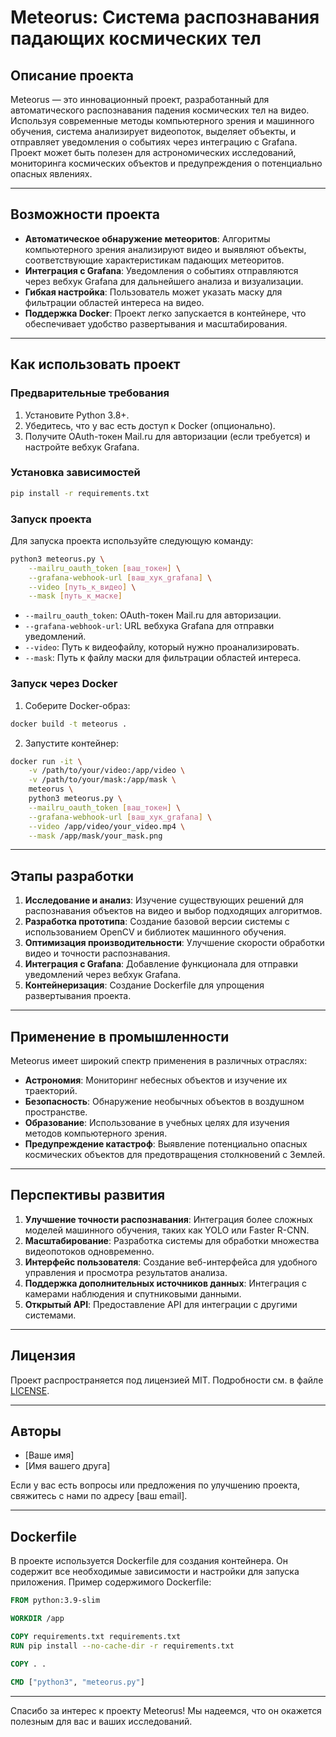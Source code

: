 # Meteorus: Система распознавания падающих космических тел

## Описание проекта

Meteorus — это инновационный проект, разработанный для автоматического распознавания падения космических тел на видео. Используя современные методы компьютерного зрения и машинного обучения, система анализирует видеопоток, выделяет объекты, и отправляет уведомления о событиях через интеграцию с Grafana. Проект может быть полезен для астрономических исследований, мониторинга космических объектов и предупреждения о потенциально опасных явлениях.

---

## Возможности проекта

- **Автоматическое обнаружение метеоритов**: Алгоритмы компьютерного зрения анализируют видео и выявляют объекты, соответствующие характеристикам падающих метеоритов.
- **Интеграция с Grafana**: Уведомления о событиях отправляются через вебхук Grafana для дальнейшего анализа и визуализации.
- **Гибкая настройка**: Пользователь может указать маску для фильтрации областей интереса на видео.
- **Поддержка Docker**: Проект легко запускается в контейнере, что обеспечивает удобство развертывания и масштабирования.

---

## Как использовать проект

### Предварительные требования

1. Установите Python 3.8+.
2. Убедитесь, что у вас есть доступ к Docker (опционально).
3. Получите OAuth-токен Mail.ru для авторизации (если требуется) и настройте вебхук Grafana.

### Установка зависимостей

```bash
pip install -r requirements.txt
```

### Запуск проекта

Для запуска проекта используйте следующую команду:

```bash
python3 meteorus.py \
    --mailru_oauth_token [ваш_токен] \
    --grafana-webhook-url [ваш_хук_grafana] \
    --video [путь_к_видео] \
    --mask [путь_к_маске]
```

- `--mailru_oauth_token`: OAuth-токен Mail.ru для авторизации.
- `--grafana-webhook-url`: URL вебхука Grafana для отправки уведомлений.
- `--video`: Путь к видеофайлу, который нужно проанализировать.
- `--mask`: Путь к файлу маски для фильтрации областей интереса.

### Запуск через Docker

1. Соберите Docker-образ:

```bash
docker build -t meteorus .
```

2. Запустите контейнер:

```bash
docker run -it \
    -v /path/to/your/video:/app/video \
    -v /path/to/your/mask:/app/mask \
    meteorus \
    python3 meteorus.py \
    --mailru_oauth_token [ваш_токен] \
    --grafana-webhook-url [ваш_хук_grafana] \
    --video /app/video/your_video.mp4 \
    --mask /app/mask/your_mask.png
```

---

## Этапы разработки

1. **Исследование и анализ**: Изучение существующих решений для распознавания объектов на видео и выбор подходящих алгоритмов.
2. **Разработка прототипа**: Создание базовой версии системы с использованием OpenCV и библиотек машинного обучения.
3. **Оптимизация производительности**: Улучшение скорости обработки видео и точности распознавания.
4. **Интеграция с Grafana**: Добавление функционала для отправки уведомлений через вебхук Grafana.
5. **Контейнеризация**: Создание Dockerfile для упрощения развертывания проекта.

---

## Применение в промышленности

Meteorus имеет широкий спектр применения в различных отраслях:

- **Астрономия**: Мониторинг небесных объектов и изучение их траекторий.
- **Безопасность**: Обнаружение необычных объектов в воздушном пространстве.
- **Образование**: Использование в учебных целях для изучения методов компьютерного зрения.
- **Предупреждение катастроф**: Выявление потенциально опасных космических объектов для предотвращения столкновений с Землей.

---

## Перспективы развития

1. **Улучшение точности распознавания**: Интеграция более сложных моделей машинного обучения, таких как YOLO или Faster R-CNN.
2. **Масштабирование**: Разработка системы для обработки множества видеопотоков одновременно.
3. **Интерфейс пользователя**: Создание веб-интерфейса для удобного управления и просмотра результатов анализа.
4. **Поддержка дополнительных источников данных**: Интеграция с камерами наблюдения и спутниковыми данными.
5. **Открытый API**: Предоставление API для интеграции с другими системами.

---

## Лицензия

Проект распространяется под лицензией MIT. Подробности см. в файле [LICENSE](LICENSE).

---

## Авторы

- [Ваше имя]
- [Имя вашего друга]

Если у вас есть вопросы или предложения по улучшению проекта, свяжитесь с нами по адресу [ваш email].

---

## Dockerfile

В проекте используется Dockerfile для создания контейнера. Он содержит все необходимые зависимости и настройки для запуска приложения. Пример содержимого Dockerfile:

```Dockerfile
FROM python:3.9-slim

WORKDIR /app

COPY requirements.txt requirements.txt
RUN pip install --no-cache-dir -r requirements.txt

COPY . .

CMD ["python3", "meteorus.py"]
```

---

Спасибо за интерес к проекту Meteorus! Мы надеемся, что он окажется полезным для вас и ваших исследований.
